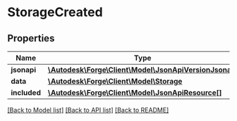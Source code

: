 # StorageCreated

## Properties
Name | Type | Description | Notes
------------ | ------------- | ------------- | -------------
**jsonapi** | [**\Autodesk\Forge\Client\Model\JsonApiVersionJsonapi**](JsonApiVersionJsonapi.md) |  | [optional] 
**data** | [**\Autodesk\Forge\Client\Model\Storage**](Storage.md) |  | 
**included** | [**\Autodesk\Forge\Client\Model\JsonApiResource[]**](JsonApiResource.md) |  | [optional] 

[[Back to Model list]](../README.md#documentation-for-models) [[Back to API list]](../README.md#documentation-for-api-endpoints) [[Back to README]](../README.md)


